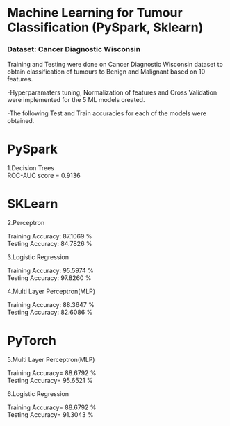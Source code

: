
# Machine Learning for Tumour Classification (PySpark, Sklearn)

### Dataset: Cancer Diagnostic Wisconsin

Training and Testing were done on Cancer Diagnostic Wisconsin dataset to obtain classification of tumours to Benign and Malignant based on 10 features.

-Hyperparamaters tuning, Normalization of features and Cross Validation were implemented for the 5 ML models created.

-The following Test and Train accuracies for each of the models were obtained.

# PySpark
1.Decision Trees               
ROC-AUC score = 0.9136

# SKLearn
2.Perceptron
                            
Training Accuracy: 87.1069 %            
Testing Accuracy: 84.7826 %   

3.Logistic Regression 
 
Training Accuracy: 95.5974 %            
Testing Accuracy: 97.8260 %

4.Multi Layer Perceptron(MLP)  

Training Accuracy: 88.3647 %            
Testing Accuracy: 82.6086 %


# PyTorch
5.Multi Layer Perceptron(MLP) 
    
Training Accuracy= 88.6792 %           
Testing Accuracy= 95.6521 % 

6.Logistic Regression
    
Training Accuracy= 88.6792 %            
Testing Accuracy= 91.3043 %
